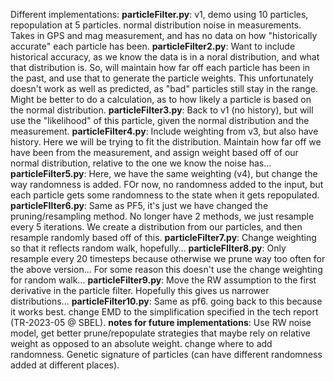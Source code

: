 Different implementations:
**particleFilter.py**: v1, demo using 10 particles, repopulation at 5 particles. normal distribution noise in measurements. Takes in GPS and mag measurement, and has no data on how "historically accurate" each particle has been. 
**particleFilter2.py**: Want to include historical accuracy, as we know the data is in a noral distribution, and what that distribution is. So, will maintain how far off each particle has been in the past, and use that to generate the particle weights. This unfortunately doesn't work as well as predicted, as "bad" particles still stay in the range. Might be better to do a calculation, as to how likely a particle is based on the normal distribution.
**particleFilter3.py**: Back to v1 (no history), but will use the "likelihood" of this particle, given the normal distribution and the measurement. 
**particleFilter4.py**: Include weighting from v3, but also have history. Here we will be trying to fit the distribution. Maintain how far off we have been from the measurement, and assign weight based off of our normal distribution, relative to the one we know the noise has...
**particleFilter5.py**: Here, we have the same weighting (v4), but change the way randomness is added. FOr now, no randomness added to the input, but each particle gets some randomness to the state when it gets repopulated.
**particleFIlter6.py**: Same as PF5, it's just we have changed the pruning/resampling method. No longer have 2 methods, we just resample every 5 iterations. We create a distribution from our particles, and then resample randomly based off of this.
**particleFilter7.py**: Change weighting so that it reflects random walk, hopefully...
**particleFIlter8.py**: Only resample every 20 timesteps because otherwise we prune way too often for the above version... For some reason this doesn't use the change weighting for random walk...
**particleFilter9.py**: Move the RW assumption to the first derivative in the particle filter. Hopefully this gives us narrower distributions...
**particleFilter10.py**: Same as pf6. going back to this because it works best. change EMD to the simplification specified in the tech report (TR-2023-05 @ SBEL).
**notes for future implementations**: Use RW noise model, get better prune/repopulate strategies that maybe rely on relative weight as opposed to an absolute weight. change where to add randomness. Genetic signature of particles (can have different randomness added at different places). 